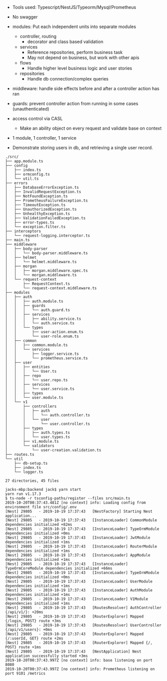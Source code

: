 
- Tools used: Typescript/NestJS/Typeorm/Mysql/Prometheus
- No swagger
- modules: Put each independent units into separate modules
    - controller, routing
        - decorator and class based validation
    - services
        - Reference repositories, perform business task
        - May not depend on business, but work with other apis
    - flows
        - Handle higher level business logic and user stories
    - repositories
        - Handle db connection/complex queries
- middleware: handle side effects before and after a controller action has ran
- guards: prevent controller action from running in some cases (unauthenticated)
- access control via CASL
    - Make an ability object on every request and validate base on context

- 1 module, 1 controller, 1 service
- Demonstrate storing users in db, and retrieving a single user record.

```
./src/
├── app.module.ts
├── config
│   ├── index.ts
│   ├── ormconfig.ts
│   └── util.ts
├── errors
│   ├── DatabaseErrorException.ts
│   ├── InvalidRequestException.ts
│   ├── NotFoundException.ts
│   ├── PrometheusFailureException.ts
│   ├── TimeoutException.ts
│   ├── UnauthorizedException.ts
│   ├── UnhealthyException.ts
│   ├── ValidationFailedException.ts
│   ├── error-types.ts
│   └── exception.filter.ts
├── interceptors
│   └── request-logging.interceptor.ts
├── main.ts
├── middleware
│   ├── body-parser
│   │   └── body-parser.middleware.ts
│   ├── helmet
│   │   └── helmet.middleware.ts
│   ├── morgan
│   │   ├── morgan.middleware.spec.ts
│   │   └── morgan.middleware.ts
│   └── request-context
│       ├── RequestContext.ts
│       └── request-context.middleware.ts
├── modules
│   ├── auth
│   │   ├── auth.module.ts
│   │   ├── guards
│   │   │   └── auth.guard.ts
│   │   ├── services
│   │   │   ├── ability.service.ts
│   │   │   └── auth.service.ts
│   │   └── types
│   │       ├── user-action.enum.ts
│   │       └── user-role.enum.ts
│   ├── common
│   │   ├── common.module.ts
│   │   └── services
│   │       ├── logger.service.ts
│   │       └── prometheus.service.ts
│   ├── user
│   │   ├── entities
│   │   │   └── User.ts
│   │   ├── repo
│   │   │   └── user.repo.ts
│   │   ├── services
│   │   │   └── user.service.ts
│   │   ├── types
│   │   └── user.module.ts
│   └── v1
│       ├── controllers
│       │   ├── auth
│       │   │   └── auth.controller.ts
│       │   └── user
│       │       └── user.controller.ts
│       ├── types
│       │   ├── auth.types.ts
│       │   └── user.types.ts
│       ├── v1.module.ts
│       └── validators
│           └── user-creation.validation.ts
├── routes.ts
└── util
    ├── db-setup.ts
    ├── index.ts
    └── logger.ts

27 directories, 45 files
```

```
jacks-mbp:backend jack$ yarn start
yarn run v1.17.3
$ ts-node -r tsconfig-paths/register --files src/main.ts
2019-10-20T00:37:43.481Z [no context] info: Loading config from environment file src/config/.env 
[Nest] 29805   - 2019-10-19 17:37:43   [NestFactory] Starting Nest application...
[Nest] 29805   - 2019-10-19 17:37:43   [InstanceLoader] CommonModule dependencies initialized +82ms
[Nest] 29805   - 2019-10-19 17:37:43   [InstanceLoader] TypeOrmModule dependencies initialized +0ms
[Nest] 29805   - 2019-10-19 17:37:43   [InstanceLoader] JwtModule dependencies initialized +1ms
[Nest] 29805   - 2019-10-19 17:37:43   [InstanceLoader] RouterModule dependencies initialized +1ms
[Nest] 29805   - 2019-10-19 17:37:43   [InstanceLoader] AppModule dependencies initialized +1ms
[Nest] 29805   - 2019-10-19 17:37:43   [InstanceLoader] TypeOrmCoreModule dependencies initialized +66ms
[Nest] 29805   - 2019-10-19 17:37:43   [InstanceLoader] TypeOrmModule dependencies initialized +0ms
[Nest] 29805   - 2019-10-19 17:37:43   [InstanceLoader] UserModule dependencies initialized +1ms
[Nest] 29805   - 2019-10-19 17:37:43   [InstanceLoader] AuthModule dependencies initialized +1ms
[Nest] 29805   - 2019-10-19 17:37:43   [InstanceLoader] V1Module dependencies initialized +1ms
[Nest] 29805   - 2019-10-19 17:37:43   [RoutesResolver] AuthController {/api/v1/}: +20ms
[Nest] 29805   - 2019-10-19 17:37:43   [RouterExplorer] Mapped {/login, POST} route +3ms
[Nest] 29805   - 2019-10-19 17:37:43   [RoutesResolver] UserController {/api/v1/users}: +0ms
[Nest] 29805   - 2019-10-19 17:37:43   [RouterExplorer] Mapped {/:userId, GET} route +2ms
[Nest] 29805   - 2019-10-19 17:37:43   [RouterExplorer] Mapped {/, POST} route +1ms
[Nest] 29805   - 2019-10-19 17:37:43   [NestApplication] Nest application successfully started +3ms
2019-10-20T00:37:43.997Z [no context] info: base listening on port 8080 
2019-10-20T00:37:43.997Z [no context] info: Prometheus listening on port 9101 /metrics 
```